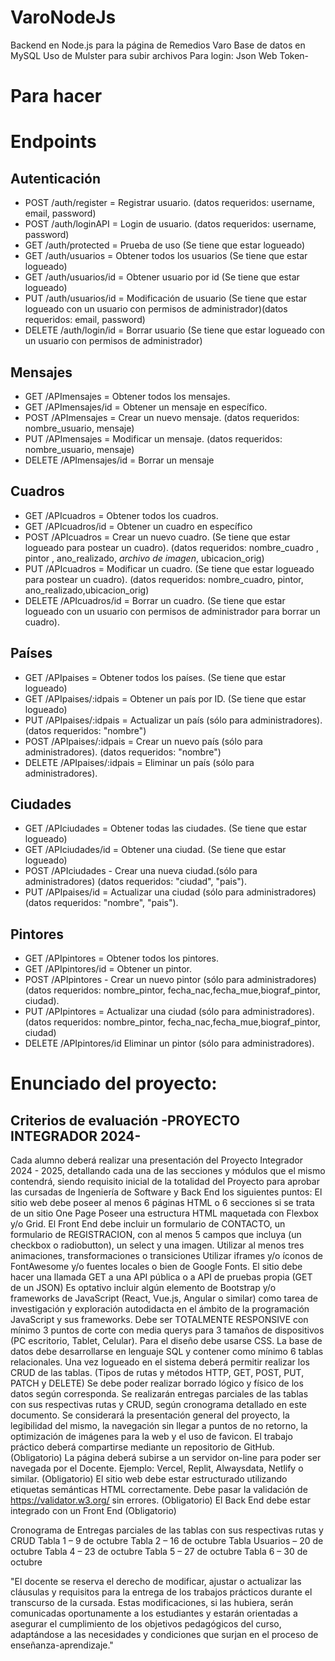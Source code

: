 # VaroNodeJs
Backend en Node.js para la página de Remedios Varo
Base de datos en MySQL
Uso de Mulster para subir archivos
Para login: Json Web Token-

# Para hacer


# Endpoints
## Autenticación
- POST /auth/register = Registrar usuario. (datos requeridos: username, email, password)
- POST /auth/loginAPI = Login de usuario. (datos requeridos: username, password)
- GET /auth/protected = Prueba de uso (Se tiene que estar logueado)
- GET /auth/usuarios = Obtener todos los usuarios (Se tiene que estar logueado)
- GET /auth/usuarios/id = Obtener usuario por id (Se tiene que estar logueado)
- PUT /auth/usuarios/id = Modificación de usuario (Se tiene que estar logueado con un usuario con permisos de administrador)(datos requeridos: email, password)
- DELETE /auth/login/id = Borrar usuario (Se tiene que estar logueado con un usuario con permisos de administrador)

## Mensajes
- GET /APImensajes = Obtener todos los mensajes.
- GET /APImensajes/id = Obtener un mensaje en específico.
- POST /APImensajes = Crear un nuevo mensaje. (datos requeridos: nombre_usuario, mensaje)
- PUT /APImensajes = Modificar un mensaje. (datos requeridos: nombre_usuario, mensaje)
- DELETE /APImensajes/id = Borrar un mensaje

## Cuadros
- GET /APIcuadros = Obtener todos los cuadros.
- GET /APIcuadros/id = Obtener un cuadro en específico
- POST /APIcuadros = Crear un nuevo cuadro. (Se tiene que estar logueado para postear un cuadro). (datos requeridos: nombre_cuadro , pintor , ano_realizado, *archivo de imagen*, ubicacion_orig)
- PUT /APIcuadros = Modificar un cuadro. (Se tiene que estar logueado para postear un cuadro). (datos requeridos: nombre_cuadro, pintor, ano_realizado,ubicacion_orig)
- DELETE /APIcuadros/id = Borrar un cuadro. (Se tiene que estar logueado con un usuario con permisos de administrador para borrar un cuadro).

## Países
- GET /APIpaises = Obtener todos los países. (Se tiene que estar logueado)
- GET /APIpaises/:idpais = Obtener un país por ID. (Se tiene que estar logueado)
- PUT /APIpaises/:idpais = Actualizar un país (sólo para administradores). (datos requeridos: "nombre")
- POST /APIpaises/:idpais = Crear un nuevo país (sólo para administradores). (datos requeridos: "nombre")
- DELETE /APIpaises/:idpais = Eliminar un país (sólo para administradores).

## Ciudades
- GET /APIciudades = Obtener todas las ciudades. (Se tiene que estar logueado)
- GET /APIciudades/id = Obtener una ciudad. (Se tiene que estar logueado)
- POST /APIciudades - Crear una nueva ciudad.(sólo para administradores) (datos requeridos: "ciudad", "pais").
- PUT /APIpaises/id = Actualizar una ciudad (sólo para administradores) (datos requeridos: "nombre", "pais").

## Pintores
- GET /APIpintores = Obtener todos los pintores.
- GET /APIpintores/id = Obtener un pintor.
- POST /APIpintores - Crear un nuevo pintor (sólo para administradores) (datos requeridos: nombre_pintor, fecha_nac,fecha_mue,biograf_pintor, ciudad).
- PUT /APIpintores = Actualizar una ciudad (sólo para administradores).(datos requeridos: nombre_pintor, fecha_nac,fecha_mue,biograf_pintor, ciudad)
- DELETE /APIpintores/id  Eliminar un pintor (sólo para administradores).


# Enunciado del proyecto:

## Criterios de evaluación -PROYECTO INTEGRADOR 2024-
Cada alumno deberá realizar una presentación del Proyecto Integrador 2024 - 2025, detallando cada una de
las secciones y módulos que el mismo contendrá, siendo requisito inicial de la totalidad del Proyecto
para aprobar las cursadas de Ingeniería de Software y Back End los siguientes puntos:
El sitio web debe poseer al menos 6 páginas HTML o 6 secciones si se trata de un sitio One Page
Poseer una estructura HTML maquetada con Flexbox y/o Grid.
El Front End debe incluir un formulario de CONTACTO, un formulario de REGISTRACION, con al menos 5 campos
que incluya (un checkbox o radiobutton), un select y una imagen.
Utilizar al menos tres animaciones, transformaciones o transiciones
Utilizar iframes y/o íconos de FontAwesome y/o fuentes locales o bien de Google Fonts.
El sitio debe hacer una llamada GET a una API pública o a API de pruebas propia (GET de un JSON)
Es optativo incluir algún elemento de Bootstrap y/o frameworks de JavaScript (React, Vue.js, Angular o
similar) como tarea de investigación y exploración autodidacta en el ámbito de la programación JavaScript
y sus frameworks.
Debe ser TOTALMENTE RESPONSIVE con mínimo 3 puntos de corte con media querys para 3 tamaños de dispositivos
(PC escritorio, Tablet, Celular). Para el diseño debe usarse CSS.
La base de datos debe desarrollarse en lenguaje SQL y contener como mínimo 6 tablas relacionales.
Una vez logueado en el sistema deberá permitir realizar los CRUD de las tablas. (Tipos de rutas
y métodos HTTP, GET, POST, PUT, PATCH y DELETE)
Se debe poder realizar borrado lógico y físico de los datos según corresponda.
Se realizarán entregas parciales de las tablas con sus respectivas rutas y CRUD, según cronograma
detallado en este documento.
Se considerará la presentación general del proyecto, la legibilidad del mismo, la navegación sin llegar
a puntos de no retorno, la optimización de imágenes para la web y el uso de favicon.
El trabajo práctico deberá compartirse mediante un repositorio de GitHub. (Obligatorio)
La página deberá subirse a un servidor on-line para poder ser navegada por el Docente. Ejemplo: Vercel,
Replit, Alwaysdata, Netlify o similar. (Obligatorio)
El sitio web debe estar estructurado utilizando etiquetas semánticas HTML correctamente. Debe pasar la
validación de https://validator.w3.org/ sin errores. (Obligatorio)
El Back End debe estar integrado con un Front End (Obligatorio)

Cronograma de Entregas parciales de las tablas con sus respectivas rutas y CRUD
Tabla 1 – 9 de octubre
Tabla 2 – 16 de octubre
Tabla Usuarios – 20 de octubre
Tabla 4 – 23 de octubre
Tabla 5 – 27 de octubre
Tabla 6 – 30 de octubre

"El docente se reserva el derecho de modificar, ajustar o actualizar las cláusulas y requisitos para la
entrega de los trabajos prácticos durante el transcurso de la cursada. Estas modificaciones, si las
hubiera, serán comunicadas oportunamente a los estudiantes y estarán orientadas a asegurar el
cumplimiento de los objetivos pedagógicos del curso, adaptándose a las necesidades y condiciones que
surjan en el proceso de enseñanza-aprendizaje."

